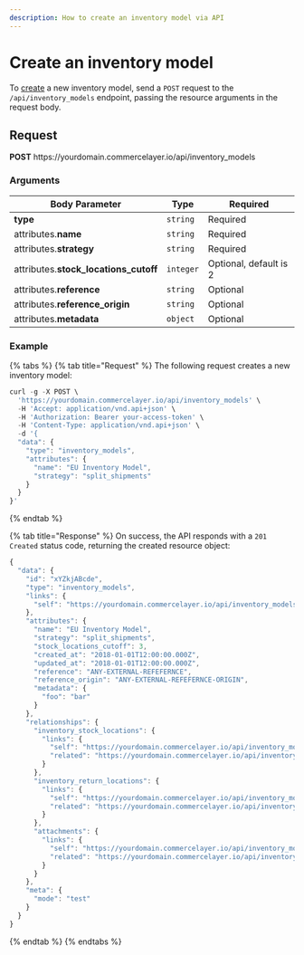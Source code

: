 ```yaml
---
description: How to create an inventory model via API
---
```


# Create an inventory model

To <a href="https://docs.commercelayer.io/developers/creating-resources" target="_blank">create</a> a new inventory model, send a `POST` request to the `/api/inventory_models` endpoint, passing the resource arguments in the request body.

## Request

**POST** https://<i></i>yourdomain.commercelayer.io/api/inventory_models

### Arguments

| Body Parameter | Type     | Required |
| -------------- | -------- | -------- |
| **type**       | `string` | Required |
| attributes.**name** | `string` | Required |
| attributes.**strategy** | `string` | Required |
| attributes.**stock_locations_cutoff** | `integer` | Optional, default is 2 |
| attributes.**reference** | `string` | Optional |
| attributes.**reference_origin** | `string` | Optional |
| attributes.**metadata** | `object` | Optional |

### Example

{% tabs %}
{% tab title="Request" %}
The following request creates a new inventory model:

```javascript
curl -g -X POST \
  'https://yourdomain.commercelayer.io/api/inventory_models' \
  -H 'Accept: application/vnd.api+json' \
  -H 'Authorization: Bearer your-access-token' \
  -H 'Content-Type: application/vnd.api+json' \
  -d '{
  "data": {
    "type": "inventory_models",
    "attributes": {
      "name": "EU Inventory Model",
      "strategy": "split_shipments"
    }
  }
}'
```
{% endtab %}

{% tab title="Response" %}
On success, the API responds with a `201 Created` status code, returning the created resource object:

```javascript
{
  "data": {
    "id": "xYZkjABcde",
    "type": "inventory_models",
    "links": {
      "self": "https://yourdomain.commercelayer.io/api/inventory_models/xYZkjABcde"
    },
    "attributes": {
      "name": "EU Inventory Model",
      "strategy": "split_shipments",
      "stock_locations_cutoff": 3,
      "created_at": "2018-01-01T12:00:00.000Z",
      "updated_at": "2018-01-01T12:00:00.000Z",
      "reference": "ANY-EXTERNAL-REFEFERNCE",
      "reference_origin": "ANY-EXTERNAL-REFEFERNCE-ORIGIN",
      "metadata": {
        "foo": "bar"
      }
    },
    "relationships": {
      "inventory_stock_locations": {
        "links": {
          "self": "https://yourdomain.commercelayer.io/api/inventory_models/xYZkjABcde/relationships/inventory_stock_locations",
          "related": "https://yourdomain.commercelayer.io/api/inventory_models/xYZkjABcde/inventory_stock_locations"
        }
      },
      "inventory_return_locations": {
        "links": {
          "self": "https://yourdomain.commercelayer.io/api/inventory_models/xYZkjABcde/relationships/inventory_return_locations",
          "related": "https://yourdomain.commercelayer.io/api/inventory_models/xYZkjABcde/inventory_return_locations"
        }
      },
      "attachments": {
        "links": {
          "self": "https://yourdomain.commercelayer.io/api/inventory_models/xYZkjABcde/relationships/attachments",
          "related": "https://yourdomain.commercelayer.io/api/inventory_models/xYZkjABcde/attachments"
        }
      }
    },
    "meta": {
      "mode": "test"
    }
  }
}
```
{% endtab %}
{% endtabs %}

